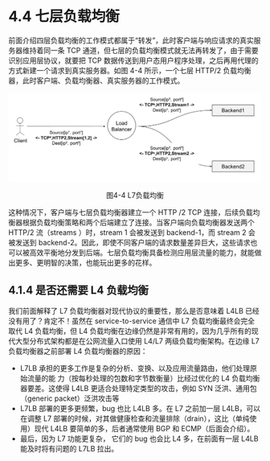 # 4.4 七层负载均衡 

前面介绍四层负载均衡的工作模式都属于“转发”，此时客户端与响应请求的真实服务器维持着同一条 TCP 通道，但七层的负载均衡模式就无法再转发了，由于需要识别应用层协议，就要把 TCP 数据传送到用户态用户程序处理，之后再用代理的方式新建一个请求到真实服务器。如图 4-4 所示，一个七层 HTTP/2 负载均衡器，此时客户端、负载均衡器、真实服务器的工作模式。

<div  align="center">
	<img src="../assets/balancer7.svg" width = "600"  align=center />
	<p>图4-4 L7负载均衡</p>
</div>

这种情况下，客户端与七层负载均衡器建立一个 HTTP /2 TCP 连接，后续负载均衡器根据负载均衡策略和两个后端建立了连接。当客户端向负载均衡器发送两个 HTTP/2 流（streams ）时，stream 1 会被发送到 backend-1，而 stream 2 会被发送到 backend-2。因此，即使不同客户端的请求数量差异巨大，这些请求也可以被高效平衡地分发到后端。七层负载均衡具备检测应用层流量的能力，就能做出更多、更明智的决策，也能玩出更多的花样。


## 4.1.4  是否还需要 L4 负载均衡

我们前面解释了 L7 负载均衡器对现代协议的重要性，那么是否意味着 L4LB 已经没有用了？肯定不！虽然在 service-to-service 通信中 L7 负载均衡最终会完全取代 L4 负载均衡，但 L4 负载均衡在边缘仍然是非常有用的，因为几乎所有的现代大型分布式架构都是在公网流量入口使用 L4/L7 两级负载均衡架构。在边缘 L7 负载均衡器之前部署 L4 负载均衡器的原因：

- L7LB 承担的更多工作是复杂的分析、变换、以及应用流量路由，他们处理原始流量的能 力（按每秒处理的包数和字节数衡量）比经过优化的 L4 负载均衡器要差。这使得 L4LB 更适合处理特定类型的攻击，例如 SYN 泛洪、通用包（generic packet）泛洪攻击等
- L7LB 部署的更多更频繁，bug 也比 L4LB 多。在 L7 之前加一层 L4LB，可以在调整 L7 部署的时候，对其做健康检查和流量排除（drain），这比（单纯使用）现代 L4LB 要简单的多，后者通常使用 BGP 和 ECMP（后面会介绍）。
- 最后，因为 L7 功能更复杂， 它们的 bug 也会比 L4 多，在前面有一层 L4LB 能及时将有问题的 L7LB 拉出。
